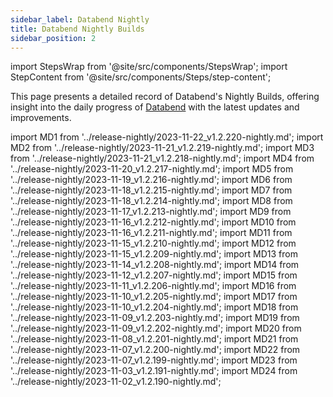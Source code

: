 ```yaml
---
sidebar_label: Databend Nightly
title: Databend Nightly Builds
sidebar_position: 2
---
```


import StepsWrap from '@site/src/components/StepsWrap';
import StepContent from '@site/src/components/Steps/step-content';

This page presents a detailed record of Databend's Nightly Builds, offering insight into the daily progress of <a href="https://github.com/datafuselabs/databend">Databend</a> with the latest updates and improvements.



import MD1 from '../release-nightly/2023-11-22_v1.2.220-nightly.md';
import MD2 from '../release-nightly/2023-11-21_v1.2.219-nightly.md';
import MD3 from '../release-nightly/2023-11-21_v1.2.218-nightly.md';
import MD4 from '../release-nightly/2023-11-20_v1.2.217-nightly.md';
import MD5 from '../release-nightly/2023-11-19_v1.2.216-nightly.md';
import MD6 from '../release-nightly/2023-11-18_v1.2.215-nightly.md';
import MD7 from '../release-nightly/2023-11-18_v1.2.214-nightly.md';
import MD8 from '../release-nightly/2023-11-17_v1.2.213-nightly.md';
import MD9 from '../release-nightly/2023-11-16_v1.2.212-nightly.md';
import MD10 from '../release-nightly/2023-11-16_v1.2.211-nightly.md';
import MD11 from '../release-nightly/2023-11-15_v1.2.210-nightly.md';
import MD12 from '../release-nightly/2023-11-15_v1.2.209-nightly.md';
import MD13 from '../release-nightly/2023-11-14_v1.2.208-nightly.md';
import MD14 from '../release-nightly/2023-11-12_v1.2.207-nightly.md';
import MD15 from '../release-nightly/2023-11-11_v1.2.206-nightly.md';
import MD16 from '../release-nightly/2023-11-10_v1.2.205-nightly.md';
import MD17 from '../release-nightly/2023-11-10_v1.2.204-nightly.md';
import MD18 from '../release-nightly/2023-11-09_v1.2.203-nightly.md';
import MD19 from '../release-nightly/2023-11-09_v1.2.202-nightly.md';
import MD20 from '../release-nightly/2023-11-08_v1.2.201-nightly.md';
import MD21 from '../release-nightly/2023-11-07_v1.2.200-nightly.md';
import MD22 from '../release-nightly/2023-11-07_v1.2.199-nightly.md';
import MD23 from '../release-nightly/2023-11-03_v1.2.191-nightly.md';
import MD24 from '../release-nightly/2023-11-02_v1.2.190-nightly.md';


<StepsWrap> 



<StepContent outLink="https://github.com/datafuselabs/databend/releases/tag/v1.2.220-nightly" number="" title="Nov 22, 2023 (v1.2.220-nightly)">
<MD1 />

</StepContent>

<StepContent outLink="https://github.com/datafuselabs/databend/releases/tag/v1.2.219-nightly" number="" title="Nov 21, 2023 (v1.2.219-nightly)">
<MD2 />

</StepContent>

<StepContent outLink="https://github.com/datafuselabs/databend/releases/tag/v1.2.218-nightly" number="" title="Nov 21, 2023 (v1.2.218-nightly)">
<MD3 />

</StepContent>

<StepContent outLink="https://github.com/datafuselabs/databend/releases/tag/v1.2.217-nightly" number="" title="Nov 20, 2023 (v1.2.217-nightly)">
<MD4 />

</StepContent>

<StepContent outLink="https://github.com/datafuselabs/databend/releases/tag/v1.2.216-nightly" number="" title="Nov 19, 2023 (v1.2.216-nightly)">
<MD5 />

</StepContent>

<StepContent outLink="https://github.com/datafuselabs/databend/releases/tag/v1.2.215-nightly" number="" title="Nov 18, 2023 (v1.2.215-nightly)">
<MD6 />

</StepContent>

<StepContent outLink="https://github.com/datafuselabs/databend/releases/tag/v1.2.214-nightly" number="" title="Nov 18, 2023 (v1.2.214-nightly)">
<MD7 />

</StepContent>

<StepContent outLink="https://github.com/datafuselabs/databend/releases/tag/v1.2.213-nightly" number="" title="Nov 17, 2023 (v1.2.213-nightly)">
<MD8 />

</StepContent>

<StepContent outLink="https://github.com/datafuselabs/databend/releases/tag/v1.2.212-nightly" number="" title="Nov 16, 2023 (v1.2.212-nightly)">
<MD9 />

</StepContent>

<StepContent outLink="https://github.com/datafuselabs/databend/releases/tag/v1.2.211-nightly" number="" title="Nov 16, 2023 (v1.2.211-nightly)">
<MD10 />

</StepContent>

<StepContent outLink="https://github.com/datafuselabs/databend/releases/tag/v1.2.210-nightly" number="" title="Nov 15, 2023 (v1.2.210-nightly)">
<MD11 />

</StepContent>

<StepContent outLink="https://github.com/datafuselabs/databend/releases/tag/v1.2.209-nightly" number="" title="Nov 15, 2023 (v1.2.209-nightly)">
<MD12 />

</StepContent>

<StepContent outLink="https://github.com/datafuselabs/databend/releases/tag/v1.2.208-nightly" number="" title="Nov 14, 2023 (v1.2.208-nightly)">
<MD13 />

</StepContent>

<StepContent outLink="https://github.com/datafuselabs/databend/releases/tag/v1.2.207-nightly" number="" title="Nov 12, 2023 (v1.2.207-nightly)">
<MD14 />

</StepContent>

<StepContent outLink="https://github.com/datafuselabs/databend/releases/tag/v1.2.206-nightly" number="" title="Nov 11, 2023 (v1.2.206-nightly)">
<MD15 />

</StepContent>

<StepContent outLink="https://github.com/datafuselabs/databend/releases/tag/v1.2.205-nightly" number="" title="Nov 10, 2023 (v1.2.205-nightly)">
<MD16 />

</StepContent>

<StepContent outLink="https://github.com/datafuselabs/databend/releases/tag/v1.2.204-nightly" number="" title="Nov 10, 2023 (v1.2.204-nightly)">
<MD17 />

</StepContent>

<StepContent outLink="https://github.com/datafuselabs/databend/releases/tag/v1.2.203-nightly" number="" title="Nov 9, 2023 (v1.2.203-nightly)">
<MD18 />

</StepContent>

<StepContent outLink="https://github.com/datafuselabs/databend/releases/tag/v1.2.202-nightly" number="" title="Nov 9, 2023 (v1.2.202-nightly)">
<MD19 />

</StepContent>

<StepContent outLink="https://github.com/datafuselabs/databend/releases/tag/v1.2.201-nightly" number="" title="Nov 8, 2023 (v1.2.201-nightly)">
<MD20 />

</StepContent>

<StepContent outLink="https://github.com/datafuselabs/databend/releases/tag/v1.2.200-nightly" number="" title="Nov 7, 2023 (v1.2.200-nightly)">
<MD21 />

</StepContent>

<StepContent outLink="https://github.com/datafuselabs/databend/releases/tag/v1.2.199-nightly" number="" title="Nov 7, 2023 (v1.2.199-nightly)">
<MD22 />

</StepContent>

<StepContent outLink="https://github.com/datafuselabs/databend/releases/tag/v1.2.191-nightly" number="" title="Nov 3, 2023 (v1.2.191-nightly)">
<MD23 />

</StepContent>

<StepContent outLink="https://github.com/datafuselabs/databend/releases/tag/v1.2.190-nightly" number="" title="Nov 2, 2023 (v1.2.190-nightly)">
<MD24 />

</StepContent>

</StepsWrap> 
